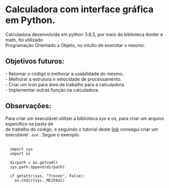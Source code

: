 <h1> Calculadora com interface gráfica em Python. </h1>

<p>Calculadora desenvolvida em python 3.8.5, por meio da biblioteca tkinter e math, foi utilizado<br>
  Programação Orientado a Objeto, no intuito de exercitar o mesmo. </p>
  
<h2> Objetivos futuros: </h2>

<p> - Retomar o código e melhorar a usabilidade do mesmo. <br>
    - Melhorar a estrutura e velocidade de processamento.<br>
    - Criar um icon para área de trabalho para a calculadora. <br>
    - Implementar outras função na calculadora.<br>
</p>


<h2> Observações: </h2>

<p>
  Para criar um executável utilizei a biblioteca sys e os, para criar um arquivo específico na pasta de <br>
  de trabalho do código, e seguindo o tutorial deste <a href=https://youtu.be/eNEvnMOnSFg>link</a> consegui criar um <br>
  executável <code>.exe</code> . Segue o exemplo.
</p>

<pre>
  <code>
  import sys
  import os

  dirpath = os.getcwd()
  sys.path.append(dirpath)

  if getattr(sys, "frozen", False):
    os.chdir(sys._MEIPASS) 
  </code>
</pre>
